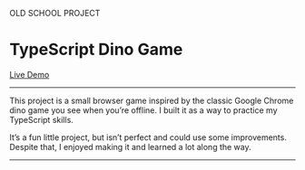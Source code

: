 OLD SCHOOL PROJECT
# TypeScript Dino Game

[Live Demo](https://tijnr.github.io/typescript-dino-game)

---

This project is a small browser game inspired by the classic Google Chrome dino game you see when you’re offline. I built it as a way to practice my TypeScript skills.

It’s a fun little project, but isn’t perfect and could use some improvements. Despite that, I enjoyed making it and learned a lot along the way.

---
